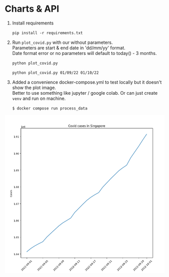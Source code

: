 # Charts & API
1. Install requirements
    ```
    pip install -r requirements.txt
    ```
2. Run `plot_covid.py` with our without parameters.   
   Parameters are start & end date in 'dd/mm/yy' format.  
   Date format error or no parameters will default to today() - 3 months.  
   ```
   python plot_covid.py 
   ```
   ```
   python plot_covid.py 01/09/22 01/10/22 
   ```
3. Added a convenience docker-compose.yml to test locally but it doesn't show the plot image.  
   Better to use something like jupyter / google colab. Or can just create `venv` and run on machine.
   ```
   $ docker compose run process_data
   ```

![uploaded_plot](./plot_covid.png)